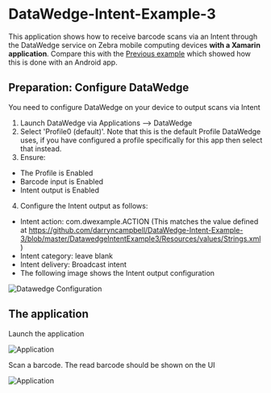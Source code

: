 # DataWedge-Intent-Example-3

This application shows how to receive barcode scans via an Intent through the DataWedge service on Zebra mobile computing devices **with a Xamarin application**.  Compare this with the [Previous example](https://github.com/darryncampbell/DataWedge-Intent-Example-1) which showed how this is done with an Android app.

## Preparation: Configure DataWedge
You need to configure DataWedge on your device to output scans via Intent
1. Launch DataWedge via Applications --> DataWedge
2. Select 'Profile0 (default)'.  Note that this is the default Profile DataWedge uses, if you have configured a profile specifically for this app then select that instead.
3. Ensure:
  * The Profile is Enabled
  * Barcode input is Enabled
  * Intent output is Enabled
4. Configure the Intent output as follows:
  * Intent action: com.dwexample.ACTION (This matches the value defined at https://github.com/darryncampbell/DataWedge-Intent-Example-3/blob/master/DatawedgeIntentExample3/Resources/values/Strings.xml)
  * Intent category: leave blank
  * Intent delivery: Broadcast intent
  * The following image shows the Intent output configuration
  
![Datawedge Configuration](https://raw.githubusercontent.com/darryncampbell/DataWedge-Intent-Example-3/master/screenshots/datawedge_settings.png?raw=true)

##  The application
Launch the application

![Application](https://raw.githubusercontent.com/darryncampbell/DataWedge-Intent-Example-3/master/screenshots/1.png?raw=true)

Scan a barcode.  The read barcode should be shown on the UI

![Application](https://raw.githubusercontent.com/darryncampbell/DataWedge-Intent-Example-3/master/screenshots/2.png?raw=true)

